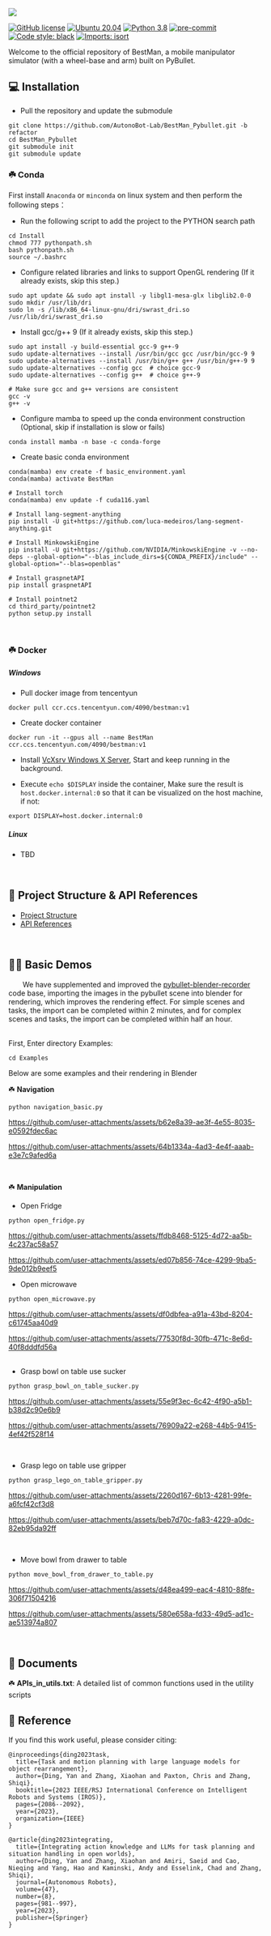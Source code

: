 ![](docs/BestMan_logo.png)

<!-- # BestMan - A Pybullet-based Mobile Manipulator Simulator -->

[![GitHub license](https://img.shields.io/badge/license-MIT-blue.svg)](https://github.com/facebookresearch/home-robot/blob/main/LICENSE)
[![Ubuntu 20.04](https://img.shields.io/badge/Ubuntu-20.04-orange.svg)](https://releases.ubuntu.com/20.04/)
[![Python 3.8](https://img.shields.io/badge/python-3.8-blue.svg)](https://www.python.org/downloads/release/python-370/)
[![pre-commit](https://img.shields.io/badge/pre--commit-enabled-brightgreen?logo=pre-commit&logoColor=white)](https://github.com/pre-commit/pre-commit)
[![Code style: black](https://img.shields.io/badge/code%20style-black-000000.svg)](https://github.com/psf/black)
[![Imports: isort](https://img.shields.io/badge/%20imports-isort-%231674b1?style=flat)](https://timothycrosley.github.io/isort/)

Welcome to the official repository of BestMan, a mobile manipulator simulator (with a wheel-base and arm) built on PyBullet.



## 💻 Installation

- Pull the repository and update the submodule

```
git clone https://github.com/AutonoBot-Lab/BestMan_Pybullet.git -b refactor
cd BestMan_Pybullet
git submodule init
git submodule update
```

### :shamrock: Conda

First install `Anaconda` or `minconda` on linux system and then perform the following steps：

- Run the following script to add the project to the PYTHON search path
```
cd Install
chmod 777 pythonpath.sh
bash pythonpath.sh
source ~/.bashrc
```

- Configure related libraries and links to support OpenGL rendering (If it already exists, skip this step.)
```
sudo apt update && sudo apt install -y libgl1-mesa-glx libglib2.0-0
sudo mkdir /usr/lib/dri
sudo ln -s /lib/x86_64-linux-gnu/dri/swrast_dri.so /usr/lib/dri/swrast_dri.so
```

- Install gcc/g++ 9 (If it already exists, skip this step.)
```
sudo apt install -y build-essential gcc-9 g++-9
sudo update-alternatives --install /usr/bin/gcc gcc /usr/bin/gcc-9 9
sudo update-alternatives --install /usr/bin/g++ g++ /usr/bin/g++-9 9
sudo update-alternatives --config gcc  # choice gcc-9
sudo update-alternatives --config g++  # choice g++-9

# Make sure gcc and g++ versions are consistent
gcc -v
g++ -v
```

- Configure mamba to speed up the conda environment construction (Optional, skip if installation is slow or fails)
```
conda install mamba -n base -c conda-forge
```

- Create basic conda environment
```
conda(mamba) env create -f basic_environment.yaml
conda(mamba) activate BestMan

# Install torch
conda(mamba) env update -f cuda116.yaml

# Install lang-segment-anything
pip install -U git+https://github.com/luca-medeiros/lang-segment-anything.git

# Install MinkowskiEngine
pip install -U git+https://github.com/NVIDIA/MinkowskiEngine -v --no-deps --global-option="--blas_include_dirs=${CONDA_PREFIX}/include" --global-option="--blas=openblas"

# Install graspnetAPI
pip install graspnetAPI

# Install pointnet2
cd third_party/pointnet2
python setup.py install
```
<br/>


### :shamrock: Docker

##### Windows

- Pull docker image from tencentyun

```
docker pull ccr.ccs.tencentyun.com/4090/bestman:v1
```

- Create docker container

```
docker run -it --gpus all --name BestMan ccr.ccs.tencentyun.com/4090/bestman:v1
```

- Install [VcXsrv Windows X Server](https://sourceforge.net/projects/vcxsrv/), Start and keep running in the background.

- Execute `echo $DISPLAY` inside the container, Make sure the result is `host.docker.internal:0` so that it can be visualized on the host machine, if not:

```
export DISPLAY=host.docker.internal:0
```


##### Linux
- TBD
<br/>


## 🔎 Project Structure & API References

- [Project Structure](docs/project_structure.txt)
- [API References](https://bestman-pybullet.readthedocs.io)
<br/>


## 👨‍💻 Basic Demos

&emsp;&emsp;We have supplemented and improved the [pybullet-blender-recorder](https://github.com/huy-ha/pybullet-blender-recorder) code base, importing the images in the pybullet scene into blender for rendering, which improves the rendering effect. For simple scenes and tasks, the import can be completed within 2 minutes, and for complex scenes and tasks, the import can be completed within half an hour.

<br/>
First, Enter directory Examples:

```
cd Examples
```

Below are some examples and their rendering in Blender


:shamrock: **Navigation**

```
python navigation_basic.py
```

https://github.com/user-attachments/assets/b62e8a39-ae3f-4e55-8035-e0592fdec6ac 

https://github.com/user-attachments/assets/64b1334a-4ad3-4e4f-aaab-e3e7c9afed6a

<br/>


:shamrock: **Manipulation**

- Open Fridge

```
python open_fridge.py
```

https://github.com/user-attachments/assets/ffdb8468-5125-4d72-aa5b-4c237ac58a57 

https://github.com/user-attachments/assets/ed07b856-74ce-4299-9ba5-9de012b9eef5 
<br/>


- Open microwave

```
python open_microwave.py
```

https://github.com/user-attachments/assets/df0dbfea-a91a-43bd-8204-c61745aa40d9 

https://github.com/user-attachments/assets/77530f8d-30fb-471c-8e6d-40f8dddfd56a  
<br/>


- Grasp bowl on table use sucker

```
python grasp_bowl_on_table_sucker.py
```

https://github.com/user-attachments/assets/55e9f3ec-6c42-4f90-a5b1-b38d2c90e6b9 

https://github.com/user-attachments/assets/76909a22-e268-44b5-9415-4ef42f528f14 

<br/>


- Grasp lego on table use gripper

```
python grasp_lego_on_table_gripper.py
```

https://github.com/user-attachments/assets/2260d167-6b13-4281-99fe-a6fcf42cf3d8  

https://github.com/user-attachments/assets/beb7d70c-fa83-4229-a0dc-82eb95da92ff  

<br/>


- Move bowl from drawer to table

```
python move_bowl_from_drawer_to_table.py
```

https://github.com/user-attachments/assets/d48ea499-eac4-4810-88fe-306f71504216 

https://github.com/user-attachments/assets/580e658a-fd33-49d5-ad1c-ae513974a807 

<br/>


##  📘 Documents

:shamrock: **APIs_in_utils.txt**: A detailed list of common functions used in the utility scripts



##  :handshake: Reference

If you find this work useful, please consider citing:

```
@inproceedings{ding2023task,
  title={Task and motion planning with large language models for object rearrangement},
  author={Ding, Yan and Zhang, Xiaohan and Paxton, Chris and Zhang, Shiqi},
  booktitle={2023 IEEE/RSJ International Conference on Intelligent Robots and Systems (IROS)},
  pages={2086--2092},
  year={2023},
  organization={IEEE}
}

@article{ding2023integrating,
  title={Integrating action knowledge and LLMs for task planning and situation handling in open worlds},
  author={Ding, Yan and Zhang, Xiaohan and Amiri, Saeid and Cao, Nieqing and Yang, Hao and Kaminski, Andy and Esselink, Chad and Zhang, Shiqi},
  journal={Autonomous Robots},
  volume={47},
  number={8},
  pages={981--997},
  year={2023},
  publisher={Springer}
}
```
